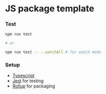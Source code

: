 # JS package template

### Test
```bash
npm run test

# or

npm run test -- --watchAll # for watch mode
```

### Setup
- [Typescript](https://www.typescriptlang.org/)
- [Jest](https://jestjs.io/) for testing
- [Rollup](https://rollupjs.org/) for packaging